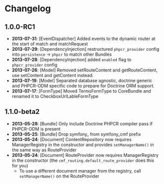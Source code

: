 Changelog
=========

1.0.0-RC1
---------

* **2013-07-31**: [EventDispatcher] Added events to the dynamic router at the start of match and matchRequest
* **2013-07-29**: [DependencyInjection] restructured `phpcr_provider` config into `persistence` -> `phpcr` to match other Bundles
* **2013-07-28**: [DependencyInjection] added `enabled` flag to `phpcr_provider` config
* **2013-07-26**: [Model] Removed setRouteContent and getRouteContent, use setContent and getContent instead.
* **2013-07-19**: [Model] Separated database agnostic, doctrine generic and
  PHPCR-ODM specific code to prepare for Doctrine ORM support.
* **2013-07-17**: [FormType] Moved TermsFormType to CoreBundle and renamed it to CheckboxUrlLableFormType

1.1.0-beta2
-----------

* **2013-05-28**: [Bundle] Only include Doctrine PHPCR compiler pass if PHPCR-ODM is present
* **2013-05-25**: [Bundle] Drop symfony_ from symfony_cmf prefix
* **2013-05-24**: [Document] ContentRepository now requires ManagerRegistry in the constructor and provides `setManagerName()` in the same way as RouteProvider
* **2013-05-24**: [Document] RouteProvider now requires ManagerRegistry in the constructor (the `cmf_routing.default_route_provider` does this for you)
  * To use a different document manager from the registry, call `setManagerName()` on the RouteProvider
